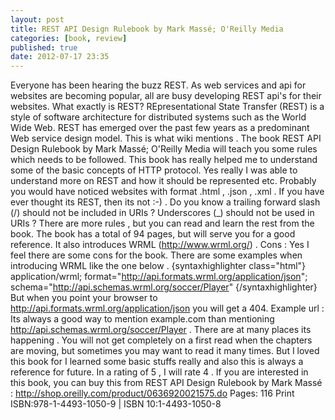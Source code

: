 ```yaml
---
layout: post
title: REST API Design Rulebook by Mark Massé; O'Reilly Media
categories: [book, review]
published: true
date: 2012-07-17 23:35
---
```

Everyone has been hearing the buzz REST. As web services and api for websites are becoming popular, all are busy developing REST api's for their websites. What exactly is REST? REpresentational State Transfer (REST) is a style of software architecture for distributed systems such as the World Wide Web. REST has emerged over the past few years as a predominant Web service design model. This is what wiki mentions . The book REST API Design Rulebook by Mark Massé; O'Reilly Media will teach you some rules which needs to be followed. This book has really helped me to understand some of the basic concepts of HTTP protocol. Yes really I was able to understand more on REST and how it should be represented etc. Probably you would have noticed websites with format .html , .json , .xml . If you have ever thought its REST, then its not :-) . Do you know a trailing forward slash (/) should not be included in URIs ? Underscores (\_) should not be used in URIs ? There are more rules , but you can read and learn the rest from the book. The book has a total of 94 pages, but will serve you for a good reference. It also introduces WRML (http://www.wrml.org/) . Cons : Yes I feel there are some cons for the book. There are some examples when introducing WRML like the one below . {syntaxhighlighter class="html"} application/wrml; format="http://api.formats.wrml.org/application/json"; schema="http://api.schemas.wrml.org/soccer/Player" {/syntaxhighlighter} But when you point your browser to http://api.formats.wrml.org/application/json you will get a 404. Example url : Its always a good way to mention example.com than mentioning http://api.schemas.wrml.org/soccer/Player . There are at many places its happening . You will not get completely on a first read when the chapters are moving, but sometimes you may want to read it many times. But I loved this book for I learned some basic stuffs really and also this is always a reference for future. In a rating of 5 , I will rate 4 . If you are interested in this book, you can buy this from REST API Design Rulebook by Mark Massé : http://shop.oreilly.com/product/0636920021575.do Pages: 116 Print ISBN:978-1-4493-1050-9 | ISBN 10:1-4493-1050-8  
